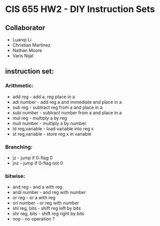 # CIS 655 HW2 - DIY Instruction Sets

## Collaborator

- Luanqi Li
- Christian Martinez
- Nathan Moore
- Varis Nijat

## instruction set:

### Arithmetic:

- add reg - add a, reg place in a
- adi number - add reg a and immediate and place in a
- sub reg - subtract reg from a and place in a
- subi number - subtract number from a and place in a
- mul reg - multiply a by reg
- muli number - multiply a by number
- ld reg,variable - load variable into reg x
- st reg,variable - store reg x in variable

### Branching:

- jz - jump if 0-flag 0
- jnz - jump if 0-flag not 0

### bitwise:

- and reg - and a with reg
- andi number - and reg with number
- or reg - or a with reg
- ori number - or reg with number
- shl reg, bits - shift reg left by bits
- shr reg, bits - shift reg right by bits
- nop - no operation ?
